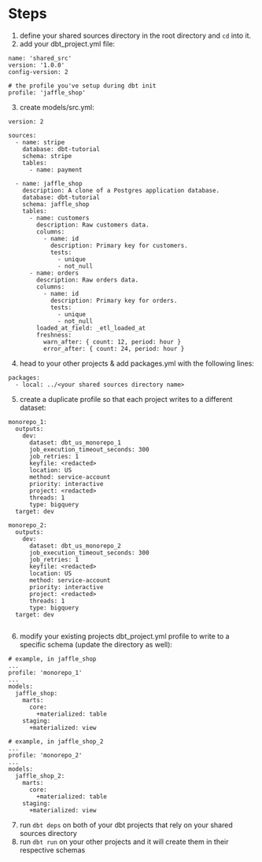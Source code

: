 # Steps

1. define your shared sources directory in the root directory and `cd` into it.
2. add your dbt_project.yml file:
```
name: 'shared_src'
version: '1.0.0'
config-version: 2

# the profile you've setup during dbt init
profile: 'jaffle_shop'
```
3. create models/src.yml:
```
version: 2

sources:
  - name: stripe
    database: dbt-tutorial
    schema: stripe
    tables:
      - name: payment

  - name: jaffle_shop
    description: A clone of a Postgres application database.
    database: dbt-tutorial
    schema: jaffle_shop
    tables:
      - name: customers
        description: Raw customers data.
        columns:
          - name: id
            description: Primary key for customers.
            tests:
              - unique
              - not_null
      - name: orders
        description: Raw orders data.
        columns:
          - name: id
            description: Primary key for orders.
            tests:
              - unique
              - not_null
        loaded_at_field: _etl_loaded_at
        freshness:
          warn_after: { count: 12, period: hour }
          error_after: { count: 24, period: hour }
```
4. head to your other projects & add packages.yml with the following lines:
```
packages:
  - local: ../<your shared sources directory name>
```
5. create a duplicate profile so that each project writes to a different dataset:
```
monorepo_1:
  outputs:
    dev:
      dataset: dbt_us_monorepo_1
      job_execution_timeout_seconds: 300
      job_retries: 1
      keyfile: <redacted>
      location: US
      method: service-account
      priority: interactive
      project: <redacted>
      threads: 1
      type: bigquery
  target: dev

monorepo_2:
  outputs:
    dev:
      dataset: dbt_us_monorepo_2
      job_execution_timeout_seconds: 300
      job_retries: 1
      keyfile: <redacted>
      location: US
      method: service-account
      priority: interactive
      project: <redacted>
      threads: 1
      type: bigquery
  target: dev


```
6. modify your existing projects dbt_project.yml profile to write to a specific schema (update the directory as well):
```
# example, in jaffle_shop
...
profile: 'monorepo_1'
...
models:
  jaffle_shop:
    marts:
      core:
        +materialized: table
    staging:
      +materialized: view

# example, in jaffle_shop_2
...
profile: 'monorepo_2'
...
models:
  jaffle_shop_2:
    marts:
      core:
        +materialized: table
    staging:
      +materialized: view
```
7. run `dbt deps` on both of your dbt projects that rely on your shared sources directory
8. run `dbt run` on your other projects and it will create them in their respective schemas